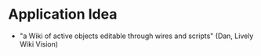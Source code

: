 # Application Idea

- "a Wiki of active objects editable through wires and scripts" (Dan, Lively Wiki Vision)
